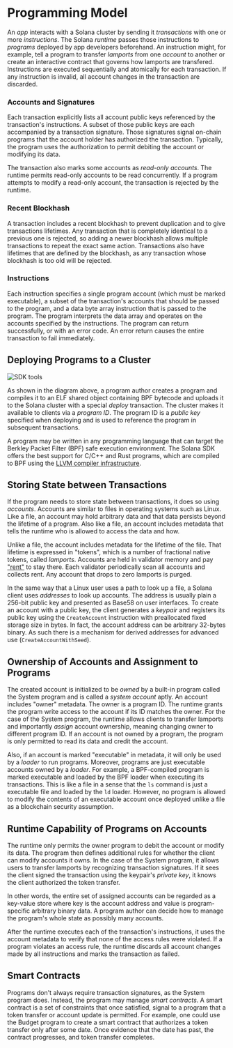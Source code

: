 # Programming Model

An _app_ interacts with a Solana cluster by sending it _transactions_ with one or more _instructions_. The Solana _runtime_ passes those instructions to _programs_ deployed by app developers beforehand. An instruction might, for example, tell a program to transfer _lamports_ from one _account_ to another or create an interactive contract that governs how lamports are transfered. Instructions are executed sequentially and atomically for each transaction. If any instruction is invalid, all account changes in the transaction are discarded.

### Accounts and Signatures

Each transaction explicitly lists all account public keys referenced by the transaction's instructions. A subset of those public keys are each accompanied by a transaction signature. Those signatures signal on-chain programs that the account holder has authorized the transaction. Typically, the program uses the authorization to permit debiting the account or modifying its data.

The transaction also marks some accounts as _read-only accounts_. The runtime permits read-only accounts to be read concurrently. If a program attempts to modify a read-only account, the transaction is rejected by the runtime.

### Recent Blockhash

A transaction includes a recent blockhash to prevent duplication and to give transactions lifetimes. Any transaction that is completely identical to a previous one is rejected, so adding a newer blockhash allows multiple transactions to repeat the exact same action. Transactions also have lifetimes that are defined by the blockhash, as any transaction whose blockhash is too old will be rejected.

### Instructions

Each instruction specifies a single program account \(which must be marked executable\), a subset of the transaction's accounts that should be passed to the program, and a data byte array instruction that is passed to the program. The program interprets the data array and operates on the accounts specified by the instructions. The program can return successfully, or with an error code. An error return causes the entire transaction to fail immediately.

## Deploying Programs to a Cluster

![SDK tools](../.gitbook/assets/sdk-tools.svg)

As shown in the diagram above, a program author creates a program and compiles it to an ELF shared object containing BPF bytecode and uploads it to the Solana cluster with a special _deploy_ transaction. The cluster makes it available to clients via a _program ID_. The program ID is a _public key_ specified when deploying and is used to reference the program in subsequent transactions.

A program may be written in any programming language that can target the Berkley Packet Filter \(BPF\) safe execution environment. The Solana SDK offers the best support for C/C++ and Rust programs, which are compiled to BPF using the [LLVM compiler infrastructure](https://llvm.org).

## Storing State between Transactions

If the program needs to store state between transactions, it does so using _accounts_. Accounts are similar to files in operating systems such as Linux. Like a file, an account may hold arbitrary data and that data persists beyond the lifetime of a program. Also like a file, an account includes metadata that tells the runtime who is allowed to access the data and how.

Unlike a file, the account includes metadata for the lifetime of the file. That lifetime is expressed in "tokens", which is a number of fractional native tokens, called _lamports_. Accounts are held in validator memory and pay ["rent"](rent.md) to stay there. Each validator periodically scan all accounts and collects rent. Any account that drops to zero lamports is purged.

In the same way that a Linux user uses a path to look up a file, a Solana client uses _addresses_ to look up accounts. The address is usually plain a 256-bit public key and presented as Base58 on user interfaces. To create an account with a public key, the client generates a _keypair_ and registers its public key using the `CreateAccount` instruction with preallocated fixed storage size in bytes. In fact, the account address can be arbitrary 32-bytes binary. As such there is a mechanism for derived addresses for advanced use (`CreateAccountWithSeed`).

## Ownership of Accounts and Assignment to Programs

The created account is initialized to be _owned_ by a built-in program called the System program and is called a _system account_ aptly. An account includes "owner" metadata. The owner is a program ID. The runtime grants the program write access to the account if its ID matches the owner. For the case of the System program, the runtime allows clients to transfer lamports and importantly _assign_ account ownership, meaning changing owner to different program ID. If an account is not owned by a program, the program is only permitted to read its data and credit the account.

Also, if an account is marked "executable" in metadata, it will only be used by a _loader_ to run programs. Moreover, programs are just executable accounts owned by a _loader_. For example, a BPF-compiled program is marked executable and loaded by the BPF loader when executing its transactions. This is like a file in a sense that the `ls` command is just a executable file and loaded by the `ld` loader. However, no program is allowed to modify the contents of an executable account once deployed unlike a file as a blockchain security assumption.

## Runtime Capability of Programs on Accounts

The runtime only permits the owner program to debit the account or modify its data. The program then defines additional rules for whether the client can modify accounts it owns. In the case of the System program, it allows users to transfer lamports by recognizing transaction signatures. If it sees the client signed the transaction using the keypair's _private key_, it knows the client authorized the token transfer.

In other words, the entire set of assigned accounts can be regarded as a key-value store where key is the account address and value is program-specific arbitrary binary data. A program author can decide how to manage the program's whole state as possibly many accounts.

After the runtime executes each of the transaction's instructions, it uses the account metadata to verify that none of the access rules were violated. If a program violates an access rule, the runtime discards all account changes made by all instructions and marks the transaction as failed.

## Smart Contracts

Programs don't always require transaction signatures, as the System program does. Instead, the program may manage _smart contracts_. A smart contract is a set of constraints that once satisfied, signal to a program that a token transfer or account update is permitted. For example, one could use the Budget program to create a smart contract that authorizes a token transfer only after some date. Once evidence that the date has past, the contract progresses, and token transfer completes.

